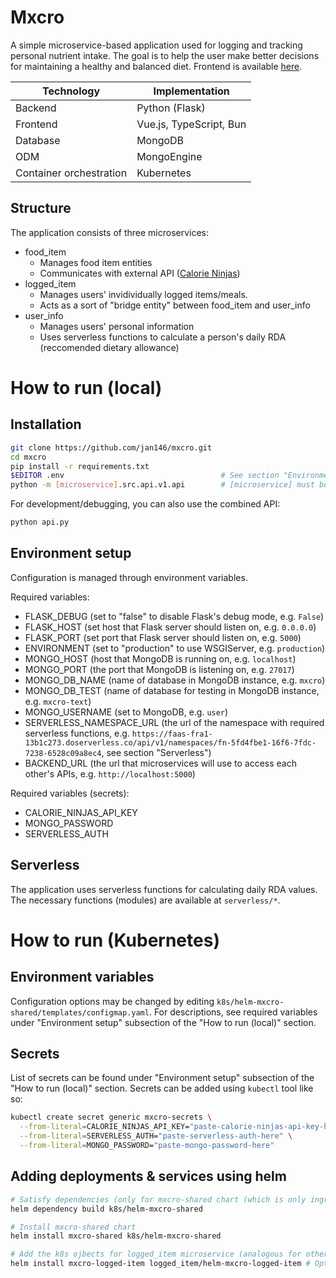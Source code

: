 # Mxcro
A simple microservice-based application used for logging and tracking personal nutrient intake.
The goal is to help the user make better decisions for maintaining a healthy and balanced diet.
Frontend is available [here](https://github.com/jan146/mxcro-frontend).

| Technology    | Implementation |
| ------------- | -------------- |
| Backend | Python (Flask) |
| Frontend | Vue.js, TypeScript, Bun |
| Database | MongoDB |
| ODM | MongoEngine |
| Container orchestration | Kubernetes |

## Structure

The application consists of three microservices:
- food_item
  - Manages food item entities
  - Communicates with external API ([Calorie Ninjas](https://calorieninjas.com/api))
- logged_item
  - Manages users' invidividually logged items/meals.
  - Acts as a sort of "bridge entity" between food_item and user_info
- user_info
  - Manages users' personal information
  - Uses serverless functions to calculate a person's daily RDA (reccomended dietary allowance)

# How to run (local)

## Installation
```sh
git clone https://github.com/jan146/mxcro.git
cd mxcro
pip install -r requirements.txt
$EDITOR .env                                   # See section "Environment setup"
python -m [microservice].src.api.v1.api        # [microservice] must be one of the three microservices
```
For development/debugging, you can also use the combined API:
```sh
python api.py
```

## Environment setup

Configuration is managed through environment variables.

Required variables:
- FLASK_DEBUG (set to "false" to disable Flask's debug mode, e.g. `False`)
- FLASK_HOST (set host that Flask server should listen on, e.g. `0.0.0.0`)
- FLASK_PORT (set port that Flask server should listen on, e.g. `5000`)
- ENVIRONMENT (set to "production" to use WSGIServer, e.g. `production`)
- MONGO_HOST (host that MongoDB is running on, e.g. `localhost`)
- MONGO_PORT (the port that MongoDB is listening on, e.g. `27017`)
- MONGO_DB_NAME (name of database in MongoDB instance, e.g. `mxcro`)
- MONGO_DB_TEST (name of database for testing in MongoDB instance, e.g. `mxcro-text`)
- MONGO_USERNAME (set to MongoDB, e.g. `user`)
- SERVERLESS_NAMESPACE_URL (the url of the namespace with required serverless functions, e.g. `https://faas-fra1-13b1c273.doserverless.co/api/v1/namespaces/fn-5fd4fbe1-16f6-7fdc-7238-6528c09a8ec4`, see section "Serverless")
- BACKEND_URL (the url that microservices will use to access each other's APIs, e.g. `http://localhost:5000`)

Required variables (secrets):
- CALORIE_NINJAS_API_KEY
- MONGO_PASSWORD
- SERVERLESS_AUTH

## Serverless
The application uses serverless functions for calculating daily RDA values.
The necessary functions (modules) are available at `serverless/*`.

# How to run (Kubernetes)

## Environment variables
Configuration options may be changed by editing `k8s/helm-mxcro-shared/templates/configmap.yaml`.
For descriptions, see required variables under "Environment setup" subsection of the "How to run (local)" section.

## Secrets
List of secrets can be found under "Environment setup" subsection of the "How to run (local)" section.
Secrets can be added using `kubectl` tool like so:
```sh
kubectl create secret generic mxcro-secrets \
  --from-literal=CALORIE_NINJAS_API_KEY="paste-calorie-ninjas-api-key-here" \
  --from-literal=SERVERLESS_AUTH="paste-serverless-auth-here" \
  --from-literal=MONGO_PASSWORD="paste-mongo-password-here"
```

## Adding deployments & services using helm
```sh
# Satisfy dependencies (only for mxcro-shared chart (which is only ingress-nginx))
helm dependency build k8s/helm-mxcro-shared

# Install mxcro-shared chart
helm install mxcro-shared k8s/helm-mxcro-shared

# Add the k8s ojbects for logged_item microservice (analogous for other microservices)
helm install mxcro-logged-item logged_item/helm-mxcro-logged-item # Optionally add -f logged_item/helm-mxcro-logged-item/values.production.yaml
```
